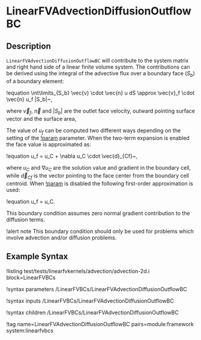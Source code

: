 # LinearFVAdvectionDiffusionOutflowBC

## Description

`LinearFVAdvectionDiffusionOutflowBC` will contribute to the system matrix and right hand side
of a linear finite volume system. The contributions can be derived using the
integral of the advective flux over a boundary face ($S_b$) of a boundary element:

!equation
\int\limits_{S_b} \vec{v} \cdot \vec{n} u dS  \approx \vec{v}_f \cdot \vec{n} u_f |S_b|~,

where $\vec{v}_f$, $\vec{n}$ and $|S_b|$ are the outlet face velocity, outward pointing surface vector
and the surface area,

The value of $u_f$ can be computed two different ways depending on the setting of the
[!param](/LinearFVBCs/LinearFVAdvectionDiffusionOutflowBC/use_two_term_expansion) parameter. When the two-term
expansion is enabled the face value is approximated as:

!equation
u_f = u_C + \nabla u_C \cdot \vec{d}_{Cf}~,

where $u_C$ and $\nabla u_C$ are the solution value and gradient in the boundary cell, while
$\vec{d}_{Cf}$ is the vector pointing to the face center from the boundary cell centroid.
When [!param](/LinearFVBCs/LinearFVAdvectionDiffusionOutflowBC/use_two_term_expansion) is disabled the following first-order
approximation is used:

!equation
u_f = u_C.

This boundary condition assumes zero normal gradient contribution to the diffusion terms.

!alert note
This boundary condition should only be used for problems which involve advection and/or diffusion
problems.

## Example Syntax

!listing test/tests/linearfvkernels/advection/advection-2d.i block=LinearFVBCs

!syntax parameters /LinearFVBCs/LinearFVAdvectionDiffusionOutflowBC

!syntax inputs /LinearFVBCs/LinearFVAdvectionDiffusionOutflowBC

!syntax children /LinearFVBCs/LinearFVAdvectionDiffusionOutflowBC

!tag name=LinearFVAdvectionDiffusionOutflowBC pairs=module:framework system:linearfvbcs
